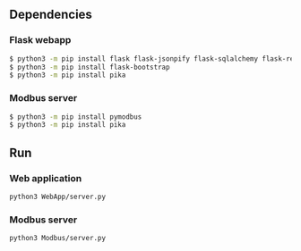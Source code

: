 ## Dependencies
### Flask webapp
```bash
$ python3 -m pip install flask flask-jsonpify flask-sqlalchemy flask-restful
$ python3 -m pip install flask-bootstrap
$ python3 -m pip install pika
```

### Modbus server
```bash
$ python3 -m pip install pymodbus
$ python3 -m pip install pika
```

## Run
### Web application
```bash
python3 WebApp/server.py
```
### Modbus server
```bash
python3 Modbus/server.py
```
